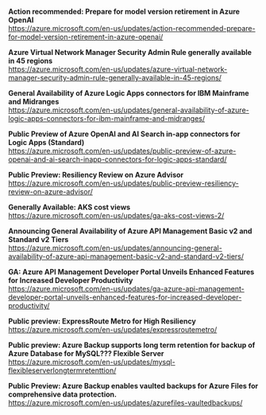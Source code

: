 **Action recommended: Prepare for model version retirement in Azure OpenAI**  
https://azure.microsoft.com/en-us/updates/action-recommended-prepare-for-model-version-retirement-in-azure-openai/


**Azure Virtual Network Manager Security Admin Rule generally available in 45 regions**  
https://azure.microsoft.com/en-us/updates/azure-virtual-network-manager-security-admin-rule-generally-available-in-45-regions/


**General Availability of Azure Logic Apps connectors for IBM Mainframe and Midranges**  
https://azure.microsoft.com/en-us/updates/general-availability-of-azure-logic-apps-connectors-for-ibm-mainframe-and-midranges/


**Public Preview of Azure OpenAI and AI Search in-app connectors for Logic Apps (Standard)**  
https://azure.microsoft.com/en-us/updates/public-preview-of-azure-openai-and-ai-search-inapp-connectors-for-logic-apps-standard/


**Public Preview: Resiliency Review on Azure Advisor**  
https://azure.microsoft.com/en-us/updates/public-preview-resiliency-review-on-azure-advisor/


**Generally Available: AKS cost views**  
https://azure.microsoft.com/en-us/updates/ga-aks-cost-views-2/


**Announcing General Availability of Azure API Management Basic v2 and Standard v2 Tiers**  
https://azure.microsoft.com/en-us/updates/announcing-general-availability-of-azure-api-management-basic-v2-and-standard-v2-tiers/


**GA: Azure API Management Developer Portal Unveils Enhanced Features for Increased Developer Productivity**  
https://azure.microsoft.com/en-us/updates/ga-azure-api-management-developer-portal-unveils-enhanced-features-for-increased-developer-productivity/


**Public preview: ExpressRoute Metro for High Resiliency**  
https://azure.microsoft.com/en-us/updates/expressroutemetro/


**Public preview: Azure Backup supports long term retention for backup of Azure Database for MySQL??? Flexible Server**  
https://azure.microsoft.com/en-us/updates/mysql-flexibleserverlongtermretenttion/


**Public Preview: Azure Backup enables vaulted backups for Azure Files for comprehensive data protection.**  
https://azure.microsoft.com/en-us/updates/azurefiles-vaultedbackups/


